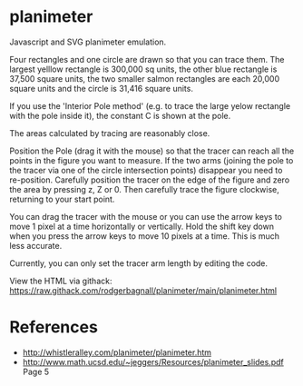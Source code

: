 # planimeter
Javascript and SVG planimeter emulation.

Four rectangles and one circle are drawn so that you can trace them. The largest yelllow rectangle is 300,000 sq units,
the other blue rectangle is 37,500 square units, the two smaller
salmon rectangles are each 20,000 square units and the circle is 31,416 square units.

If you use the 'Interior Pole method' (e.g. to trace the large yelow rectangle with the pole inside it), the constant C is shown at the pole.

The areas calculated by tracing are reasonably close.

Position the Pole (drag it with the mouse) so that the tracer can reach all the points in the figure you want to measure.
If the two arms (joining the pole to the tracer via one of the circle intersection points) disappear you need to re-position.
Carefully position the tracer on the edge of the figure and zero the area by pressing z, Z or 0.
Then carefully trace the figure clockwise, returning to your start point.

You can drag the tracer with the mouse or you can use the arrow keys to move 1 pixel at a time horizontally or vertically.
Hold the shift key down when you press the arrow keys to move 10 pixels at a time. This is much less accurate.

Currently, you can only set the tracer arm length by editing the code.

View the HTML via githack: https://raw.githack.com/rodgerbagnall/planimeter/main/planimeter.html

# References
* http://whistleralley.com/planimeter/planimeter.htm
* http://www.math.ucsd.edu/~jeggers/Resources/planimeter_slides.pdf Page 5
